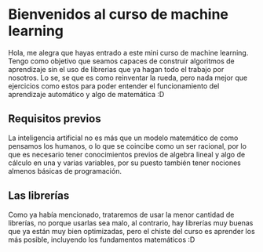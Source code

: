 # Bienvenidos al curso de machine learning

Hola, me alegra que hayas entrado a este mini curso de machine learning. Tengo como objetivo que seamos capaces de construir algoritmos de aprendizaje sin el uso de librerias que ya hagan todo el trabajo por nosotros. Lo se, se que es como reinventar la rueda, pero nada mejor que ejercicios como estos para poder entender el funcionamiento del aprendizaje automático y algo de matemática :D

## Requisitos previos
La inteligencia artificial no es más que un modelo matemático de como pensamos los humanos, o lo que se coincibe como un ser racional, por lo que es necesario tener conocimientos previos de algebra lineal y algo de cálculo en una y varias variables, por su puesto también tener nociones almenos básicas de programación.

## Las librerías
Como ya había mencionado, trataremos de usar la menor cantidad de librerías, no porque usarlas sea malo, al contrario, hay librerías muy buenas que ya están muy bien optimizadas, pero el chiste del curso es aprender los más posible, incluyendo los fundamentos matemáticos :D
